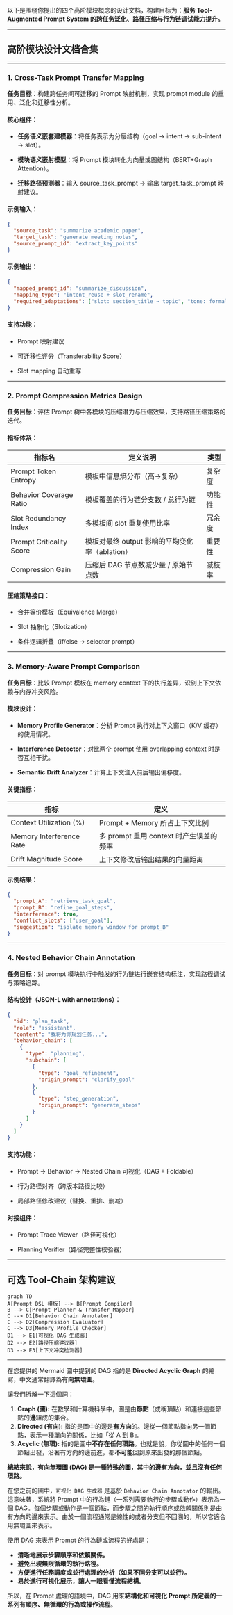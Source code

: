 以下是围绕你提出的四个高阶模块概念的设计文档，构建目标为：**服务 Tool-Augmented Prompt System 的跨任务泛化、路径压缩与行为链调试能力提升。**

---

## 高阶模块设计文档合集

---

### 1. Cross-Task Prompt Transfer Mapping

**任务目标**：构建跨任务间可迁移的 Prompt 映射机制，实现 prompt module 的重用、泛化和迁移性分析。

#### 核心组件：

- **任务语义嵌套建模器**：将任务表示为分层结构（goal → intent → sub-intent → slot）。
    
- **模块语义嵌射模型**：将 Prompt 模块转化为向量或图结构（BERT+Graph Attention）。
    
- **迁移路径预测器**：输入 source_task_prompt → 输出 target_task_prompt 映射建议。
    

#### 示例输入：

```json
{
  "source_task": "summarize academic paper",
  "target_task": "generate meeting notes",
  "source_prompt_id": "extract_key_points"
}
```

#### 示例输出：

```json
{
  "mapped_prompt_id": "summarize_discussion",
  "mapping_type": "intent_reuse + slot_rename",
  "required_adaptations": ["slot: section_title → topic", "tone: formal → informal"]
}
```

#### 支持功能：

- Prompt 映射建议
    
- 可迁移性评分（Transferability Score）
    
- Slot mapping 自动重写
    

---

### 2. Prompt Compression Metrics Design

**任务目标**：评估 Prompt 树中各模块的压缩潜力与压缩效果，支持路径压缩策略的迭代。

#### 指标体系：

|指标名|定义说明|类型|
|---|---|---|
|Prompt Token Entropy|模板中信息熵分布（高→复杂）|复杂度|
|Behavior Coverage Ratio|模板覆盖的行为链分支数 / 总行为链|功能性|
|Slot Redundancy Index|多模板间 slot 重复使用比率|冗余度|
|Prompt Criticality Score|模板对最终 output 影响的平均变化率（ablation）|重要性|
|Compression Gain|压缩后 DAG 节点数减少量 / 原始节点数|减枝率|

#### 压缩策略接口：

- 合并等价模板（Equivalence Merge）
    
- Slot 抽象化（Slotization）
    
- 条件逻辑折叠（if/else → selector prompt）
    

---

### 3. Memory-Aware Prompt Comparison

**任务目标**：比较 Prompt 模板在 memory context 下的执行差异，识别上下文依赖与内存冲突风险。

#### 模块设计：

- **Memory Profile Generator**：分析 Prompt 执行对上下文窗口（K/V 缓存）的使用情况。
    
- **Interference Detector**：对比两个 prompt 使用 overlapping context 时是否互相干扰。
    
- **Semantic Drift Analyzer**：计算上下文注入前后输出偏移度。
    

#### 关键指标：

|指标|定义|
|---|---|
|Context Utilization (%)|Prompt + Memory 所占上下文比例|
|Memory Interference Rate|多 prompt 重用 context 时产生误差的频率|
|Drift Magnitude Score|上下文修改后输出结果的向量距离|

#### 示例结果：

```json
{
  "prompt_A": "retrieve_task_goal",
  "prompt_B": "refine_goal_steps",
  "interference": true,
  "conflict_slots": ["user_goal"],
  "suggestion": "isolate memory window for prompt_B"
}
```

---

### 4. Nested Behavior Chain Annotation

**任务目标**：对 prompt 模块执行中触发的行为链进行嵌套结构标注，实现路径调试与策略追踪。

#### 结构设计（JSON-L with annotations）：

```json
{
  "id": "plan_task",
  "role": "assistant",
  "content": "我将为你规划任务...",
  "behavior_chain": [
    {
      "type": "planning",
      "subchain": [
        {
          "type": "goal_refinement",
          "origin_prompt": "clarify_goal"
        },
        {
          "type": "step_generation",
          "origin_prompt": "generate_steps"
        }
      ]
    }
  ]
}
```

#### 支持功能：

- Prompt → Behavior → Nested Chain 可视化（DAG + Foldable）
    
- 行为路径对齐（跨版本路径比较）
    
- 局部路径修改建议（替换、重排、删减）
    

#### 对接组件：

- Prompt Trace Viewer（路径可视化）
    
- Planning Verifier（路径完整性校验器）
    

---

## 可选 Tool-Chain 架构建议

```mermaid
graph TD
A[Prompt DSL 模板] --> B[Prompt Compiler]
B --> C[Prompt Planner & Transfer Mapper]
C --> D1[Behavior Chain Annotator]
C --> D2[Compression Evaluator]
C --> D3[Memory Profile Checker]
D1 --> E1[可视化 DAG 生成器]
D2 --> E2[路径压缩建议器]
D3 --> E3[上下文冲突检测器]
```

---
在您提供的 Mermaid 圖中提到的 DAG 指的是 **Directed Acyclic Graph** 的縮寫，中文通常翻譯為**有向無環圖**。

讓我們拆解一下這個詞：

1.  **Graph (圖):** 在數學和計算機科學中，圖是由**節點**（或稱頂點）和連接這些節點的**邊**組成的集合。
2.  **Directed (有向):** 指的是圖中的邊是**有方向**的。邊從一個節點指向另一個節點，表示一種單向的關係，比如「從 A 到 B」。
3.  **Acyclic (無環):** 指的是圖中**不存在任何環路**。也就是說，你從圖中的任何一個節點出發，沿著有方向的邊前進，都**不可能**回到原來出發的那個節點。

**總結來說，有向無環圖 (DAG) 是一種特殊的圖，其中的邊有方向，並且沒有任何環路。**

在您之前的圖中，`可视化 DAG 生成器` 是基於 `Behavior Chain Annotator` 的輸出。這意味著，系統將 Prompt 中的行為鏈（一系列需要執行的步驟或動作）表示為一個 DAG。每個步驟或動作是一個節點，而步驟之間的執行順序或依賴關係則是由有方向的邊來表示。由於一個流程通常是線性的或者分支但不回溯的，所以它適合用無環圖來表示。

使用 DAG 來表示 Prompt 的行為鏈或流程的好處是：

*   **清晰地展示步驟順序和依賴關係。**
*   **避免出現無限循環的執行路徑。**
*   **方便進行任務調度或並行處理的分析（如果不同分支可以並行）。**
*   **易於進行可視化展示，讓人一眼看懂流程結構。**

所以，在 Prompt 處理的語境中，DAG 用來**結構化和可視化 Prompt 所定義的一系列有順序、無循環的行為或操作流程**。